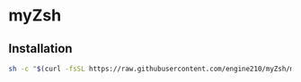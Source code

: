 # myZsh
## Installation
```sh
sh -c "$(curl -fsSL https://raw.githubusercontent.com/engine210/myZsh/master/install.sh)"
```

